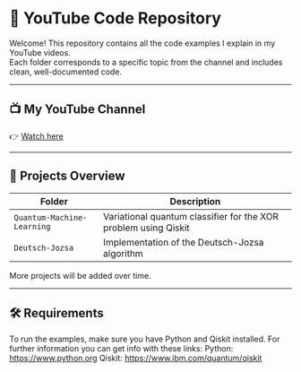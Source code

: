 # 🎥 YouTube Code Repository

Welcome! This repository contains all the code examples I explain in my YouTube videos.  
Each folder corresponds to a specific topic from the channel and includes clean, well-documented code.

---

## 📺 My YouTube Channel  
👉 [Watch here]((https://www.youtube.com/channel/UC7J_9DXi-EMgHscVIadn24Q))  

---

## 📁 Projects Overview

| Folder | Description |
|--------|-------------|
| `Quantum-Machine-Learning` | Variational quantum classifier for the XOR problem using Qiskit |
| `Deutsch-Jozsa` | Implementation of the Deutsch-Jozsa algorithm |

More projects will be added over time.

---

## 🛠 Requirements

To run the examples, make sure you have Python and Qiskit installed. For further information you can get info
with these links:
Python: https://www.python.org
Qiskit: https://www.ibm.com/quantum/qiskit
